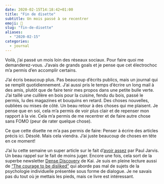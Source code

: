 ```yaml
---
date: 2020-02-15T14:18:42+01:00
title: "Fin de disette"
subtitle: Un mois passé à se recentrer
emoji: 🎏
slug: "fin-de-disette"
aliases:
  - "2020-02-15"
categories:
  - journal
---
```


Voilà, j’ai passé un mois loin des réseaux sociaux. Pour faire quoi me demanderez-vous. J’avais de grands goals et je pense que cet électrochoc m’a permis d’en accomplir certains.

J’ai écris beaucoup plus. Pas beaucoup d’écrits publics, mais un journal qui se remplit quotidiennement.
J’ai aussi pris le temps d’écrire un long mail à des amis, plutôt que de faire tenir mes propos dans une petite bulle verte.
J’ai taillé une cuillère en bois pour la cuisine, fendu du bois, passé le permis, lu des magazines et bouquins en retard. Des choses nouvelles, oubliées ou mises de côté. Un beau retour à des choses qui me plaisent.
Je pense que en soi, cela m’a permis de voir plus clair et de repenser mon rapport à la vie. Cela m’a permis de me recentrer et de faire autre chose sans FOMO (peur de rater quelque chose).

Ce que cette disette ne m’a pas permis de faire: Penser à écrire des articles précis ici. Désolé. Mais cela viendra. J’ai juste beaucoup de choses en tête en ce moment!

J’ai lu cette semaine un super article sur le fait d’[avoir assez](https://pjrvs.com/enough) par Paul Jarvis. Un beau rappel sur le fait de moins juger. Encore une fois, cela sort de la superbe newsletter [Dense Discovery](https://www.densediscovery.com/issues/73) de Kai. Je suis en pleine lecture aussi de [“The courage to be disliked”](https://amzn.to/37AzVyw) qui aborde pas mal de sujets de la psychologie individuelle présentée sous forme de dialogue. Je ne savais pas du tout où je mettais les pieds, mais ce livre est intéressant.
